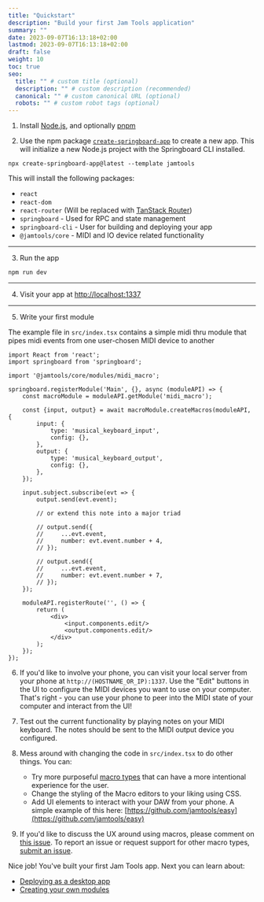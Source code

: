 ```yaml
---
title: "Quickstart"
description: "Build your first Jam Tools application"
summary: ""
date: 2023-09-07T16:13:18+02:00
lastmod: 2023-09-07T16:13:18+02:00
draft: false
weight: 10
toc: true
seo:
  title: "" # custom title (optional)
  description: "" # custom description (recommended)
  canonical: "" # custom canonical URL (optional)
  robots: "" # custom robot tags (optional)
---
```


1. Install [Node.js](https://nodejs.org/en/download/), and optionally [pnpm](https://pnpm.io/installation)

2. Use the npm package [`create-springboard-app`](https://www.npmjs.com/package/create-springboard-app) to create a new app. This will initialize a new Node.js project with the Springboard CLI installed.

```shell
npx create-springboard-app@latest --template jamtools
```

This will install the following packages:

- `react`
- `react-dom`
- `react-router` (Will be replaced with [TanStack Router](https://tanstack.com/router/latest))
- `springboard` - Used for RPC and state management
- `springboard-cli` - User for building and deploying your app
- `@jamtools/core` - MIDI and IO device related functionality

---

3. Run the app

```shell
npm run dev
```

---

4. Visit your app at [http://localhost:1337](http://localhost:1337)

---

5. Write your first module

The example file in `src/index.tsx` contains a simple midi thru module that pipes midi events from one user-chosen MIDI device to another

```tsx
import React from 'react';
import springboard from 'springboard';

import '@jamtools/core/modules/midi_macro';

springboard.registerModule('Main', {}, async (moduleAPI) => {
    const macroModule = moduleAPI.getModule('midi_macro');

    const {input, output} = await macroModule.createMacros(moduleAPI, {
        input: {
            type: 'musical_keyboard_input',
            config: {},
        },
        output: {
            type: 'musical_keyboard_output',
            config: {},
        },
    });

    input.subject.subscribe(evt => {
        output.send(evt.event);

        // or extend this note into a major triad

        // output.send({
        //     ...evt.event,
        //     number: evt.event.number + 4,
        // });

        // output.send({
        //     ...evt.event,
        //     number: evt.event.number + 7,
        // });
    });

    moduleAPI.registerRoute('', () => {
        return (
            <div>
                <input.components.edit/>
                <output.components.edit/>
            </div>
        );
    });
});
```

6. If you'd like to involve your phone, you can visit your local server from your phone at `http://(HOSTNAME_OR_IP):1337`. Use the "Edit" buttons in the UI to configure the MIDI devices you want to use on your computer. That's right - you can use your phone to peer into the MIDI state of your computer and interact from the UI!

7. Test out the current functionality by playing notes on your MIDI keyboard. The notes should be sent to the MIDI output device you configured.

8. Mess around with changing the code in `src/index.tsx` to do other things. You can:
    - Try more purposeful [macro types](/docs/jamtools/midi/macros) that can have a more intentional experience for the user.
    - Change the styling of the Macro editors to your liking using CSS.
    - Add UI elements to interact with your DAW from your phone. A simple example of this here: [https://github.com/jamtools/easy](https://github.com/jamtools/easy)

9. If you'd like to discuss the UX around using macros, please comment on [this issue](https://github.com/jamtools/jamtools/issues/24). To report an issue or request support for other macro types, [submit an issue](https://github.com/jamtools/jamtools/issues/new).

Nice job! You've built your first Jam Tools app. Next you can learn about:
- [Deploying as a desktop app](/docs/springboard/platforms/desktop-app)
- [Creating your own modules](/docs/springboard/module-development)
